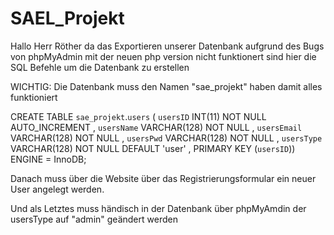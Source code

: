 # SAEL_Projekt
Hallo Herr Röther da das Exportieren unserer Datenbank aufgrund des Bugs von phpMyAdmin mit der neuen php version nicht funktionert sind hier die SQL Befehle um die Datenbank zu erstellen

WICHTIG:
Die Datenbank muss den Namen "sae_projekt" haben damit alles funktioniert

CREATE TABLE `sae_projekt`.`users` ( `usersID` INT(11) NOT NULL AUTO_INCREMENT , `usersName` VARCHAR(128) NOT NULL , `usersEmail` VARCHAR(128) NOT NULL , `usersPwd` VARCHAR(128) NOT NULL , `usersType` VARCHAR(128) NOT NULL DEFAULT 'user' , PRIMARY KEY (`usersID`)) ENGINE = InnoDB;

Danach muss über die Website über das Registrierungsformular ein neuer User angelegt werden.

Und als Letztes muss händisch in der Datenbank über phpMyAmdin der usersType auf "admin" geändert werden
